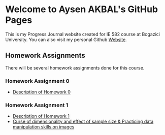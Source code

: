 # Welcome to Aysen AKBAL's GitHub Pages
This is my Progress Journal website created for IE 582 course at Bogazici University. You can also visit my personal Github [Website](https://github.com/AysenAkbal).

## Homework Assignments
There will be several homework assignments done for this course.

### Homework Assignment 0
* [Description of Homework 0](files/IE582_Fall21_Homework_0.pdf)

### Homework Assignment 1
* [Description of Homework 1](files/HW-1/IE582_Fall21_Homework_1.pdf)
* [Curse of dimensionality and effect of sample size & Practicing data manipulation skills on images](https://github.com/BU-IE-582/fall21-AysenAkbal/blob/main/files/HW-1/HW1.html)